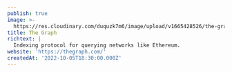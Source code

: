 ```yaml
---
publish: true
image: >-
  https://res.cloudinary.com/duquzk7m6/image/upload/v1665428526/the-graph_rrmspw.png
title: The Graph
richtext: |
  Indexing protocol for querying networks like Ethereum.
website: 'https://thegraph.com/'
createdAt: '2022-10-05T18:30:00.000Z'
---
```


